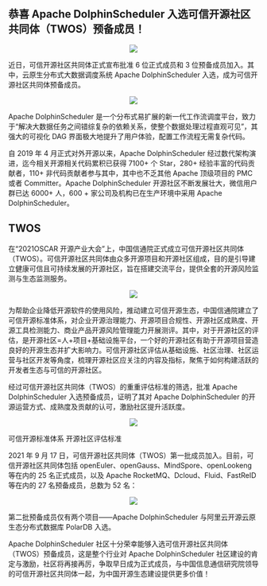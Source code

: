 ## 恭喜 Apache DolphinScheduler 入选可信开源社区共同体（TWOS）预备成员！

<div align=center>
<img src="https://s1.imgpp.com/2022/01/10/164179986575876800e959cabce5b.png"/>
</div>

近日，可信开源社区共同体正式宣布批准 6 位正式成员和 3 位预备成员加入。其中，云原生分布式大数据调度系统 Apache DolphinScheduler 入选，成为可信开源社区共同体预备成员。

<div align=center>
<img src="https://s1.imgpp.com/2022/01/10/559c8a77c69a15c7e91423b7306b2e37.png"/>
</div>

Apache DolphinScheduler 是一个分布式易扩展的新一代工作流调度平台，致力于“解决大数据任务之间错综复杂的依赖关系，使整个数据处理过程直观可见”，其强大的可视化 DAG 界面极大地提升了用户体验，配置工作流程无需复杂代码。

自 2019 年 4 月正式对外开源以来，Apache DolphinScheduler 经过数代架构演进，迄今相关开源相关代码累积已获得 7100+ 个 Star，280+ 经验丰富的代码贡献者，110+ 非代码贡献者参与其中，其中也不乏其他 Apache 顶级项目的 PMC 或者 Committer。Apache DolphinScheduler 开源社区不断发展壮大，微信用户群已达 6000+ 人，600 + 家公司及机构已在生产环境中采用 Apache DolphinScheduler。 

## TWOS

在“2021OSCAR 开源产业大会”上，中国信通院正式成立可信开源社区共同体（TWOS）。可信开源社区共同体由众多开源项目和开源社区组成，目的是引导建立健康可信且可持续发展的开源社区，旨在搭建交流平台，提供全套的开源风险监测与生态监测服务。

<div align=center>
<img src="https://s1.imgpp.com/2022/01/10/fae6b468615d4845f2d09d99061e0b6b.png"/>
</div>

为帮助企业降低开源软件的使用风险，推动建立可信开源生态，中国信通院建立了可信开源标准体系，对企业开源治理能力、开源项目合规性、开源社区成熟度、开源工具检测能力、商业产品开源风险管理能力开展测评。其中，对于开源社区的评估，是开源社区=人+项目+基础设施平台，一个好的开源社区有助于开源项目营造良好的开源生态并扩大影响力。可信开源社区评估从基础设施、社区治理、社区运营与社区开发等角度，梳理开源社区应关注的内容及指标，聚焦于如何构建活跃的开发者生态与可信的开源社区。

经过可信开源社区共同体（TWOS）的重重评估标准的筛选，批准 Apache DolphinScheduler 入选预备成员，证明了其对 Apache DolphinScheduler 的开源运营方式、成熟度及贡献的认可，激励社区提升活跃度。

<div align=center>
<img src="https://s1.imgpp.com/2022/01/10/86ad880d0f0b069ae3ee5bd3f7265e4a.md.jpg"/>
</div>


可信开源标准体系 开源社区评估标准

2021 年 9 月 17 日，可信开源社区共同体（TWOS）第一批成员加入。目前，可信开源社区共同体包括 openEuler、openGauss、MindSpore、openLookeng 等在内的 25 名正式成员，以及 Apache RocketMQ、Dcloud、Fluid、FastReID 等在内的 27 名预备成员，总数为 52 名：

<div align=center>
<img src="https://s1.imgpp.com/2022/01/10/9559811cd259449f03e32565a920c0cf.png"/>
</div>

第二批预备成员仅有两个项目——Apache DolphinScheduler 与阿里云开源云原生态分布式数据库 PolarDB 入选。

Apache DolphinScheduler 社区十分荣幸能够入选可信开源社区共同体（TWOS）预备成员，这是整个行业对 Apache DolphinScheduler 社区建设的肯定与激励，社区将再接再厉，争取早日成为正式成员，与中国信息通信研究院领导的可信开源社区共同体一起，为中国开源生态建设提供更多价值！
